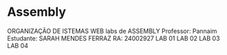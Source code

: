 # Assembly
ORGANIZAÇÃO DE ISTEMAS WEB labs de ASSEMBLY  Professor: Pannaim  Estudante: SARAH MENDES FERRAZ RA: 24002927  LAB 01  LAB 02  LAB 03 LAB 04

